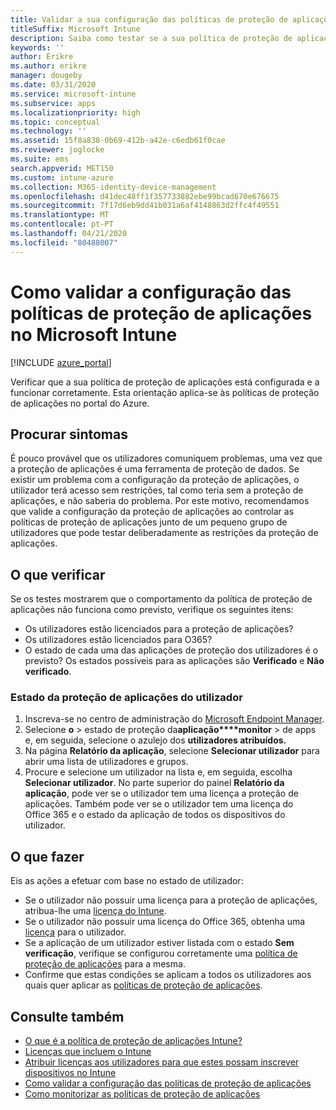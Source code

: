 ```yaml
---
title: Validar a sua configuração das políticas de proteção de aplicações
titleSuffix: Microsoft Intune
description: Saiba como testar se a sua política de proteção de aplicações está configurada e a funcionar corretamente no Microsoft Intune.
keywords: ''
author: Erikre
ms.author: erikre
manager: dougeby
ms.date: 03/31/2020
ms.service: microsoft-intune
ms.subservice: apps
ms.localizationpriority: high
ms.topic: conceptual
ms.technology: ''
ms.assetid: 15f8a838-0b69-412b-a42e-c6edb61f0cae
ms.reviewer: joglocke
ms.suite: ems
search.appverid: MET150
ms.custom: intune-azure
ms.collection: M365-identity-device-management
ms.openlocfilehash: d41dec48ff1f357733882ebe99bcad670e676675
ms.sourcegitcommit: 7f17d6eb9dd41b031a6af4148863d2ffc4f49551
ms.translationtype: MT
ms.contentlocale: pt-PT
ms.lasthandoff: 04/21/2020
ms.locfileid: "80488007"
---
```

# <a name="how-to-validate-your-app-protection-policy-setup-in-microsoft-intune"></a>Como validar a configuração das políticas de proteção de aplicações no Microsoft Intune

[!INCLUDE [azure_portal](../includes/azure_portal.md)]

Verificar que a sua política de proteção de aplicações está configurada e a funcionar corretamente. Esta orientação aplica-se às políticas de proteção de aplicações no portal do Azure.

## <a name="checking-for-symptoms"></a>Procurar sintomas
É pouco provável que os utilizadores comuniquem problemas, uma vez que a proteção de aplicações é uma ferramenta de proteção de dados. Se existir um problema com a configuração da proteção de aplicações, o utilizador terá acesso sem restrições, tal como teria sem a proteção de aplicações, e não saberia do problema. Por este motivo, recomendamos que valide a configuração da proteção de aplicações ao controlar as políticas de proteção de aplicações junto de um pequeno grupo de utilizadores que pode testar deliberadamente as restrições da proteção de aplicações.

## <a name="what-to-check"></a>O que verificar

Se os testes mostrarem que o comportamento da política de proteção de aplicações não funciona como previsto, verifique os seguintes itens:

- Os utilizadores estão licenciados para a proteção de aplicações?
- Os utilizadores estão licenciados para O365?
- O estado de cada uma das aplicações de proteção dos utilizadores é o previsto? Os estados possíveis para as aplicações são **Verificado** e **Não verificado**.

### <a name="user-app-protection-status"></a>Estado da proteção de aplicações do utilizador
1. Inscreva-se no centro de administração do [Microsoft Endpoint Manager](https://go.microsoft.com/fwlink/?linkid=2109431).
3. Selecione **o** > estado de proteção da**aplicação****monitor** >  de apps e, em seguida, selecione o azulejo dos **utilizadores atribuídos.** 
4. Na página **Relatório da aplicação**, selecione **Selecionar utilizador** para abrir uma lista de utilizadores e grupos. 
5. Procure e selecione um utilizador na lista e, em seguida, escolha **Selecionar utilizador**. No parte superior do painel **Relatório da aplicação**, pode ver se o utilizador tem uma licença a proteção de aplicações. Também pode ver se o utilizador tem uma licença do Office 365 e o estado da aplicação de todos os dispositivos do utilizador.

## <a name="what-to-do"></a>O que fazer
Eis as ações a efetuar com base no estado de utilizador:

- Se o utilizador não possuir uma licença para a proteção de aplicações, atribua-lhe uma [licença do Intune](../fundamentals/licenses.md).
- Se o utilizador não possuir uma licença do Office 365, obtenha uma [licença](../fundamentals/licenses.md) para o utilizador.
- Se a aplicação de um utilizador estiver listada com o estado **Sem verificação**, verifique se configurou corretamente uma [política de proteção de aplicações](app-protection-policies-validate.md) para a mesma.
- Confirme que estas condições se aplicam a todos os utilizadores aos quais quer aplicar as [políticas de proteção de aplicações](app-protection-policies-monitor.md).

## <a name="see-also"></a>Consulte também

- [O que é a política de proteção de aplicações Intune?](app-protection-policies.md)
- [Licenças que incluem o Intune](../fundamentals/licenses.md)
- [Atribuir licenças aos utilizadores para que estes possam inscrever dispositivos no Intune](../fundamentals/licenses-assign.md)
- [Como validar a configuração das políticas de proteção de aplicações](app-protection-policies-validate.md)
- [Como monitorizar as políticas de proteção de aplicações](app-protection-policies-monitor.md)

